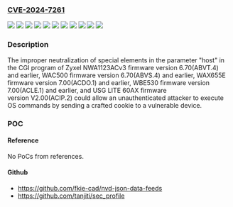 ### [CVE-2024-7261](https://cve.mitre.org/cgi-bin/cvename.cgi?name=CVE-2024-7261)
![](https://img.shields.io/static/v1?label=Product&message=NWA1123ACv3%20firmware&color=blue)
![](https://img.shields.io/static/v1?label=Product&message=USG%20LITE%2060AX%20firmware&color=blue)
![](https://img.shields.io/static/v1?label=Product&message=WAC500%20firmware&color=blue)
![](https://img.shields.io/static/v1?label=Product&message=WAX655E%20firmware&color=blue)
![](https://img.shields.io/static/v1?label=Product&message=WBE530%20firmware&color=blue)
![](https://img.shields.io/static/v1?label=Version&message=%3D%20%3C%3D%206.70(ABVS.4)%20&color=brighgreen)
![](https://img.shields.io/static/v1?label=Version&message=%3D%20%3C%3D%206.70(ABVT.4)%20&color=brighgreen)
![](https://img.shields.io/static/v1?label=Version&message=%3D%20%3C%3D%207.00(ACDO.1)%20&color=brighgreen)
![](https://img.shields.io/static/v1?label=Version&message=%3D%20%3C%3D%207.00(ACLE.1)%20&color=brighgreen)
![](https://img.shields.io/static/v1?label=Version&message=%3D%20V2.00(ACIP.2)%20&color=brighgreen)
![](https://img.shields.io/static/v1?label=Vulnerability&message=CWE-78%20Improper%20Neutralization%20of%20Special%20Elements%20used%20in%20an%20OS%20Command%20('OS%20Command%20Injection')&color=brighgreen)

### Description

The improper neutralization of special elements in the parameter "host" in the CGI program of Zyxel NWA1123ACv3 firmware version 6.70(ABVT.4) and earlier, WAC500 firmware version 6.70(ABVS.4) and earlier, WAX655E firmware version 7.00(ACDO.1) and earlier, WBE530 firmware version 7.00(ACLE.1) and earlier, and USG LITE 60AX firmware version V2.00(ACIP.2) could allow an unauthenticated attacker to execute OS commands by sending a crafted cookie to a vulnerable device.

### POC

#### Reference
No PoCs from references.

#### Github
- https://github.com/fkie-cad/nvd-json-data-feeds
- https://github.com/tanjiti/sec_profile

